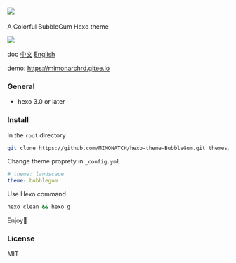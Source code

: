 # <img src="https://static.xiaoblogs.cn/img/20210920134002.png" style="width:30% height:10%" />

A Colorful BubbleGum Hexo theme

![](https://static.xiaoblogs.cn/img/mix8.jpg)

doc [中文](https://github.com/MIMONATCH/hexo-theme-BubbleGum/blob/main/README.md) [English](https://github.com/MIMONATCH/hexo-theme-BubbleGum/blob/main/doc/README-en.md)

demo: https://mimonarchrd.gitee.io

### General

- hexo 3.0 or later

### Install

In the `root` directory

```sh
git clone https://github.com/MIMONATCH/hexo-theme-BubbleGum.git themes/bubblegum
```

Change theme proprety in `_config.yml` 

```yaml
# theme: landscape
theme: bubblegum
```

Use Hexo command

```sh
hexo clean && hexo g
```

Enjoy🍺

### License

MIT

